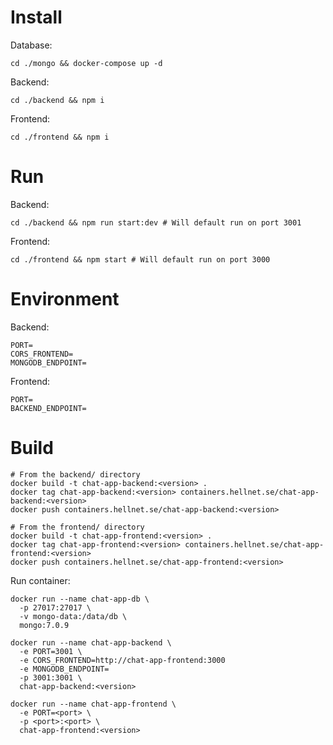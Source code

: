 # Install

Database:

```
cd ./mongo && docker-compose up -d
```

Backend:

```
cd ./backend && npm i
```

Frontend:

```
cd ./frontend && npm i
```

# Run

Backend:

```
cd ./backend && npm run start:dev # Will default run on port 3001
```

Frontend:

```
cd ./frontend && npm start # Will default run on port 3000
```

# Environment

Backend:

```
PORT=
CORS_FRONTEND=
MONGODB_ENDPOINT=
```

Frontend:

```
PORT=
BACKEND_ENDPOINT=
```

# Build

```
# From the backend/ directory
docker build -t chat-app-backend:<version> .
docker tag chat-app-backend:<version> containers.hellnet.se/chat-app-backend:<version>
docker push containers.hellnet.se/chat-app-backend:<version>

# From the frontend/ directory
docker build -t chat-app-frontend:<version> .
docker tag chat-app-frontend:<version> containers.hellnet.se/chat-app-frontend:<version>
docker push containers.hellnet.se/chat-app-frontend:<version>

```

Run container:

```
docker run --name chat-app-db \
  -p 27017:27017 \
  -v mongo-data:/data/db \
  mongo:7.0.9

docker run --name chat-app-backend \
  -e PORT=3001 \
  -e CORS_FRONTEND=http://chat-app-frontend:3000
  -e MONGODB_ENDPOINT=
  -p 3001:3001 \
  chat-app-backend:<version>

docker run --name chat-app-frontend \
  -e PORT=<port> \
  -p <port>:<port> \
  chat-app-frontend:<version>
```
